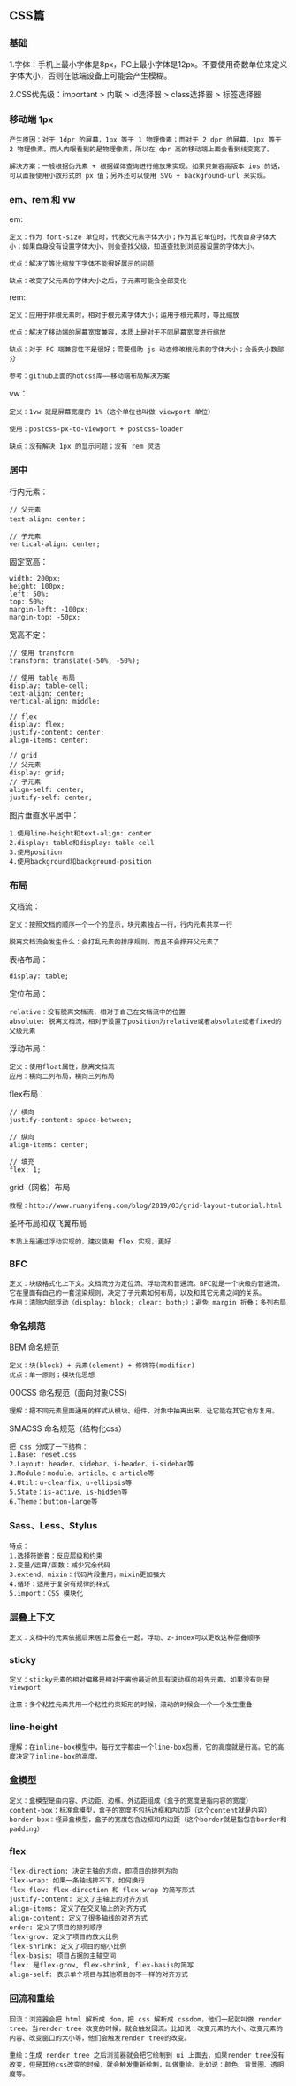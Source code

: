 ## CSS篇

### 基础

1.字体：手机上最小字体是8px，PC上最小字体是12px。不要使用奇数单位来定义字体大小，否则在低端设备上可能会产生模糊。

2.CSS优先级：important > 内联 > id选择器 > class选择器 > 标签选择器

### 移动端 1px

```
产生原因：对于 1dpr 的屏幕，1px 等于 1 物理像素；而对于 2 dpr 的屏幕，1px 等于 2 物理像素。而人肉眼看到的是物理像素，所以在 dpr 高的移动端上面会看到线变宽了。

解决方案：一般根据伪元素 + 根据媒体查询进行缩放来实现。如果只兼容高版本 ios 的话，可以直接使用小数形式的 px 值；另外还可以使用 SVG + background-url 来实现。
```

### em、rem 和 vw

em:

```
定义：作为 font-size 单位时，代表父元素字体大小；作为其它单位时，代表自身字体大小；如果自身没有设置字体大小，则会查找父级，知道查找到浏览器设置的字体大小。

优点：解决了等比缩放下字体不能很好展示的问题

缺点：改变了父元素的字体大小之后，子元素可能会全部变化
```

rem:

```
定义：应用于非根元素时，相对于根元素字体大小；运用于根元素时，等比缩放

优点：解决了移动端的屏幕宽度兼容，本质上是对于不同屏幕宽度进行缩放

缺点：对于 PC 端兼容性不是很好；需要借助 js 动态修改根元素的字体大小；会丢失小数部分

参考：github上面的hotcss库——移动端布局解决方案
```

vw：

```
定义：1vw 就是屏幕宽度的 1%（这个单位也叫做 viewport 单位）

使用：postcss-px-to-viewport + postcss-loader

缺点：没有解决 1px 的显示问题；没有 rem 灵活
```

### 居中

行内元素：

```
// 父元素
text-align: center；

// 子元素
vertical-align: center;
```

固定宽高：

```
width: 200px;
height: 100px;
left: 50%;
top: 50%;
margin-left: -100px;
margin-top: -50px;
```

宽高不定：

```
// 使用 transform
transform: translate(-50%, -50%);

// 使用 table 布局
display: table-cell;
text-align: center;
vertical-align: middle;

// flex
display: flex;
justify-content: center;
align-items: center;

// grid
// 父元素
display: grid;
// 子元素
align-self: center;
justify-self: center;
```

图片垂直水平居中：

```
1.使用line-height和text-align: center
2.display: table和display: table-cell
3.使用position
4.使用background和background-position
```

### 布局

文档流：

```
定义：按照文档的顺序一个一个的显示，块元素独占一行，行内元素共享一行

脱离文档流会发生什么：会打乱元素的排序规则，而且不会撑开父元素了
```

表格布局：

```
display: table;
```

定位布局：

```
relative：没有脱离文档流，相对于自己在文档流中的位置
absolute: 脱离文档流，相对于设置了position为relative或者absolute或者fixed的父级元素
```

浮动布局：

```
定义：使用float属性，脱离文档流
应用：横向二列布局，横向三列布局
```

flex布局：

```
// 横向
justify-content: space-between;

// 纵向
align-items: center;

// 填充
flex: 1;
```

grid（网格）布局

```
教程：http://www.ruanyifeng.com/blog/2019/03/grid-layout-tutorial.html
```

圣杯布局和双飞翼布局

```
本质上是通过浮动实现的，建议使用 flex 实现，更好
```

### BFC

```
定义：块级格式化上下文。文档流分为定位流、浮动流和普通流。BFC就是一个块级的普通流，它在里面有自己的一套渲染规则，决定了子元素如何布局，以及和其它元素之间的关系。
作用：清除内部浮动（display: block; clear: both;）；避免 margin 折叠；多列布局
```

### 命名规范

BEM 命名规范

```
定义：块(block) + 元素(element) + 修饰符(modifier)
优点：单一原则；模块化思想
```

OOCSS 命名规范（面向对象CSS）

```
理解：把不同元素里面通用的样式从模块、组件、对象中抽离出来，让它能在其它地方复用。
```

SMACSS 命名规范（结构化css）

```
把 css 分成了一下结构：
1.Base: reset.css
2.Layout: header、sidebar、i-header、i-sidebar等
3.Module：module、article、c-article等
4.Util：u-clearfix、u-ellipsis等
5.State：is-active、is-hidden等
6.Theme：button-large等
```

### Sass、Less、Stylus

```
特点：
1.选择符嵌套：反应层级和约束
2.变量/运算/函数：减少冗余代码
3.extend、mixin：代码片段重用，mixin更加强大
4.循环：适用于复杂有规律的样式
5.import：CSS 模块化
```

### 层叠上下文

```
定义：文档中的元素依据后来居上层叠在一起，浮动、z-index可以更改这种层叠顺序
```

### sticky

```
定义：sticky元素的相对偏移是相对于离他最近的具有滚动框的祖先元素，如果没有则是 viewport

注意：多个粘性元素共用一个粘性约束矩形的时候，滚动的时候会一个一个发生重叠
```

### line-height

```
理解：在inline-box模型中，每行文字都由一个line-box包裹，它的高度就是行高。它的高度决定了inline-box的高度。
```

### 盒模型

```
定义：盒模型是由内容、内边距、边框、外边距组成（盒子的宽度是指内容的宽度）
content-box：标准盒模型，盒子的宽度不包括边框和内边距（这个content就是内容）
border-box：怪异盒模型，盒子的宽度包含边框和内边距（这个border就是指包含border和padding）
```

### flex

```
flex-direction: 决定主轴的方向，即项目的排列方向
flex-wrap: 如果一条轴线排不下，如何换行
flex-flow: flex-direction 和 flex-wrap 的简写形式
justify-content: 定义了主轴上的对齐方式
align-items: 定义了在交叉轴上的对齐方式
align-content: 定义了很多轴线的对齐方式
order: 定义了项目的排列顺序
flex-grow: 定义了项目的放大比例
flex-shrink: 定义了项目的缩小比例
flex-basis: 项目占据的主轴空间
flex: 是flex-grow, flex-shrink, flex-basis的简写
align-self: 表示单个项目与其他项目的不一样的对齐方式
```

### 回流和重绘

```
回流：浏览器会把 html 解析成 dom，把 css 解析成 cssdom，他们一起就叫做 render tree。当render tree 改变的时候，就会触发回流。比如说：改变元素的大小、改变元素的内容、改变窗口的大小等，他们会触发render tree的改变。

重绘：生成 render tree 之后浏览器就会把它绘制到 ui 上面去，如果render tree没有改变，但是其他css改变的时候，就会触发重新绘制，叫做重绘。比如说：颜色、背景图、透明度等。
```
